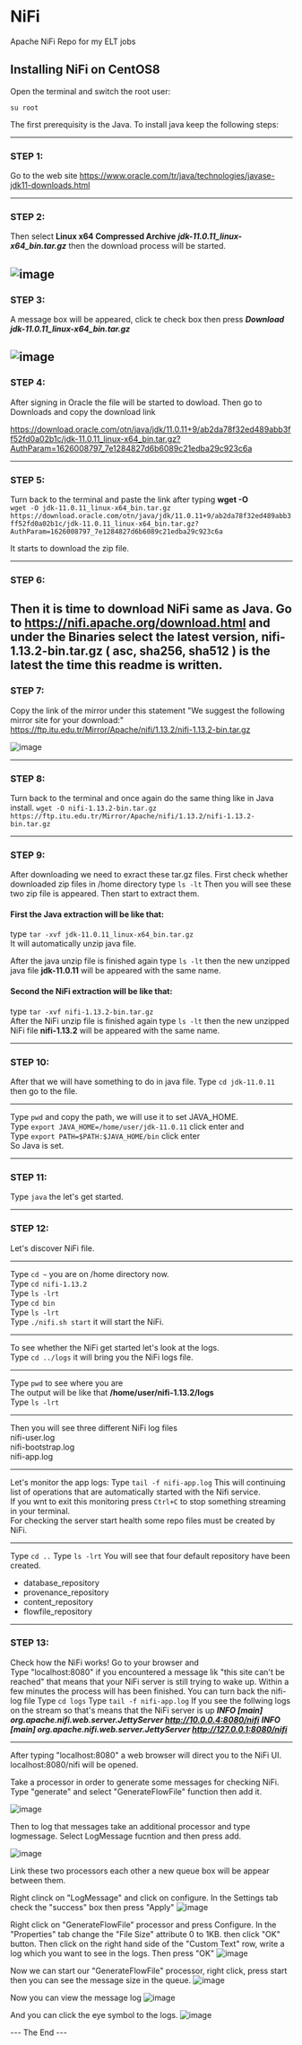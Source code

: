 # NiFi
Apache NiFi Repo for my ELT jobs

## Installing NiFi on CentOS8

Open the terminal and switch the root user:

```su root ```

The first prerequisity is the Java. To install java keep the following steps:

---------------------------------------------------------------
### STEP 1: 
Go to the web site https://www.oracle.com/tr/java/technologies/javase-jdk11-downloads.html

------
### STEP 2: 
Then select **Linux x64 Compressed Archive** ***jdk-11.0.11_linux-x64_bin.tar.gz*** then the download process will be started.

![image](https://user-images.githubusercontent.com/28653377/125196129-4a3aba80-e261-11eb-96af-b3564bfec05a.png)
------
### STEP 3: 
A message box will be appeared, click te check box then press ***Download jdk-11.0.11_linux-x64_bin.tar.gz***

![image](https://user-images.githubusercontent.com/28653377/125196182-85d58480-e261-11eb-9b7e-2052a7f9a4ff.png)
------
### STEP 4: 
After signing in Oracle the file will be started to dowload. Then go to Downloads and copy the download link

https://download.oracle.com/otn/java/jdk/11.0.11+9/ab2da78f32ed489abb3ff52fd0a02b1c/jdk-11.0.11_linux-x64_bin.tar.gz?AuthParam=1626008797_7e1284827d6b6089c21edba29c923c6a

------
### STEP 5: 
Turn back to the terminal and paste the link after typing **wget -O** <br/>
```wget -O jdk-11.0.11_linux-x64_bin.tar.gz https://download.oracle.com/otn/java/jdk/11.0.11+9/ab2da78f32ed489abb3ff52fd0a02b1c/jdk-11.0.11_linux-x64_bin.tar.gz?AuthParam=1626008797_7e1284827d6b6089c21edba29c923c6a```

It starts to download the zip file. 

------
### STEP 6: 
Then it is time to download NiFi same as Java. Go to https://nifi.apache.org/download.html and under the Binaries select the latest version, **nifi-1.13.2-bin.tar.gz ( asc, sha256, sha512 )** is the latest the time this readme is written. 
------
### STEP 7: 
Copy the link of the mirror under this statement "We suggest the following mirror site for your download:" 
https://ftp.itu.edu.tr/Mirror/Apache/nifi/1.13.2/nifi-1.13.2-bin.tar.gz

![image](https://user-images.githubusercontent.com/28653377/125196527-fe891080-e262-11eb-9124-d7842bcd03b7.png)

------
### STEP 8: 
Turn back to the terminal and once again do the same thing like in Java install. 
```wget -O nifi-1.13.2-bin.tar.gz https://ftp.itu.edu.tr/Mirror/Apache/nifi/1.13.2/nifi-1.13.2-bin.tar.gz```

------
### STEP 9: 
After downloading we need to exract these tar.gz files. First check whether downloaded zip files in /home directory
type ```ls -lt```
Then you will see these two zip file is appeared. Then start to extract them. 

#### First the Java extraction will be like that:
type ```tar -xvf jdk-11.0.11_linux-x64_bin.tar.gz``` <br/>
It will automatically unzip java file. <br/>

After the java unzip file is finished again type ```ls -lt``` then the new unzipped java file **jdk-11.0.11** will be appeared with the same name.<br/> 

#### Second the NiFi extraction will be like that:
type ```tar -xvf nifi-1.13.2-bin.tar.gz``` <br/>
After the NiFi unzip file is finished again type ```ls -lt``` then the new unzipped NiFi file **nifi-1.13.2** will be appeared with the same name. <br/>

------
### STEP 10: 
After that we will have something to do in java file. Type ```cd jdk-11.0.11``` then go to the file. <br/>

------
Type ```pwd``` and copy the path, we will use it to set JAVA_HOME.<br/>
Type ```export JAVA_HOME=/home/user/jdk-11.0.11``` click enter and <br/>
Type ```export PATH=$PATH:$JAVA_HOME/bin``` click enter<br/>
So Java is set.<br/>

------
### STEP 11: 
Type ```java``` the let's get started.<br/>

------

### STEP 12: 
Let's discover NiFi file. <br/>

------

Type ```cd ~``` you are on /home directory now.<br/>
Type ```cd nifi-1.13.2```<br/>
Type ```ls -lrt```<br/>
Type ```cd bin```<br/>
Type ```ls -lrt```<br/>
Type ```./nifi.sh start``` it will start the NiFi.<br/>

------

To see whether the NiFi get started let's look at the logs.<br/>
Type ```cd ../logs``` it will bring you the NiFi logs file.<br/>

-------

Type ```pwd``` to see where you are <br/>
The output will be like that **/home/user/nifi-1.13.2/logs**<br/>
Type ```ls -lrt```

------

Then you will see three different NiFi log files <br/>
nifi-user.log <br/>
nifi-bootstrap.log <br/>
nifi-app.log <br/>

------

Let's monitor the app logs:
Type ```tail -f nifi-app.log```
This will continuing list of operations that are automatically started with the Nifi service. <br/>
If you wnt to exit this monitoring press ```Ctrl+C``` to stop something streaming in your terminal.<br/>
For checking the server start health some repo files must be created by NiFi.<br/>

------

Type ```cd ..```
Type ```ls -lrt```
You will see that four default repository have been created.
 - database_repository
 - provenance_repository
 - content_repository
 - flowfile_repository

------

### STEP 13: 
Check how the NiFi works!
Go to your browser and <br/> 
Type "localhost:8080" if you encountered a message lik "this site can't be reached" that means that your NiFi server is still trying to wake up. Within a few minutes the process will has been finished.
You can turn back the nifi-log file 
Type ```cd logs```
Type ```tail -f nifi-app.log```
If you see the follwing logs on the stream so that's means that the NiFi server is up
***INFO [main] org.apache.nifi.web.server.JettyServer http://10.0.0.4:8080/nifi***
***INFO [main] org.apache.nifi.web.server.JettyServer http://127.0.0.1:8080/nifi***

------ 

After typing "localhost:8080" a web browser will direct you to the NiFi UI. 
localhost:8080/nifi will be opened. <br/>

Take a processor in order to generate some messages for checking NiFi. Type "generate" and select "GenerateFlowFile" function then add it. 

![image](https://user-images.githubusercontent.com/28653377/125198878-6b54d880-e26c-11eb-9d69-e7024ad817ac.png)

Then to log that messages take an additional processor and type logmessage. 
Select LogMessage fucntion and then press add.

![image](https://user-images.githubusercontent.com/28653377/125198956-cdadd900-e26c-11eb-9ce8-3c180c7efc28.png)

Link these two processors each other a new queue box will be appear between them.

Right clinck on "LogMessage" and click on configure. In the Settings tab check the "success" box then press "Apply"
![image](https://user-images.githubusercontent.com/28653377/125199174-9d1a6f00-e26d-11eb-85a7-0fbdfc45ecc8.png)

Right click on "GenerateFlowFile" processor and press Configure. In the "Properties" tab change the "File Size" attribute 0 to 1KB. then click "OK" button.  Then click on the right hand side of the "Custom Text" row, write a log which you want to see in the logs. Then press "OK"
![image](https://user-images.githubusercontent.com/28653377/125199296-3b0e3980-e26e-11eb-94fc-6b6b987bb6a0.png)


Now we can start our "GenerateFlowFile" processor, right click, press start then you can see the message size in the queue. 
![image](https://user-images.githubusercontent.com/28653377/125199346-81fc2f00-e26e-11eb-9cf1-9a47cac148f8.png)

Now you can view the message log
![image](https://user-images.githubusercontent.com/28653377/125199387-ac4dec80-e26e-11eb-819f-7f7bd87c9c49.png)

And you can click the eye symbol to the logs.
![image](https://user-images.githubusercontent.com/28653377/125199444-e1f2d580-e26e-11eb-85d0-4224e268f228.png)


--- The End ---

















